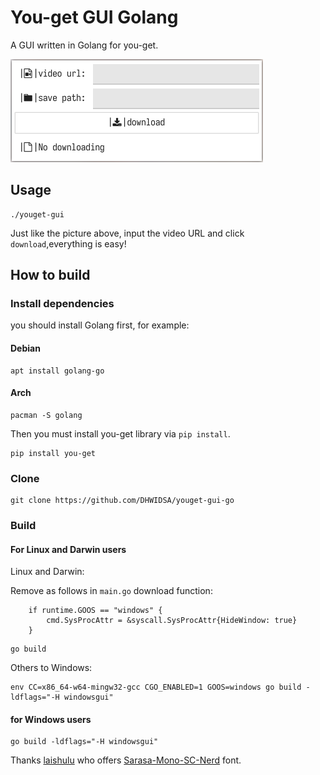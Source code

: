 # You-get GUI Golang

A GUI written in Golang for you-get.

![Image](./images/2022-01-28_17-52.png)

## Usage

```shell
./youget-gui
```

Just like the picture above, input the video
URL and click `download`,everything is easy!

## How to build

### Install dependencies

you should install Golang first, for example:

#### Debian

```shell
apt install golang-go
```

#### Arch

```shell
pacman -S golang
```

Then you must install you-get library via `pip install`.

```shell
pip install you-get
```

### Clone

```shell
git clone https://github.com/DHWIDSA/youget-gui-go
```

### Build

#### For Linux and Darwin users

Linux and Darwin:

Remove as follows in `main.go` download function:

```Golang
	if runtime.GOOS == "windows" {
		cmd.SysProcAttr = &syscall.SysProcAttr{HideWindow: true}
	}
```

```shell
go build
```

Others to Windows:

```shell
env CC=x86_64-w64-mingw32-gcc CGO_ENABLED=1 GOOS=windows go build -ldflags="-H windowsgui"
```

#### for Windows users

```shell
go build -ldflags="-H windowsgui"
```

Thanks [laishulu](https://github.com/) who offers [Sarasa-Mono-SC-Nerd](https://github.com/laishulu/Sarasa-Mono-SC-Nerd) font.
